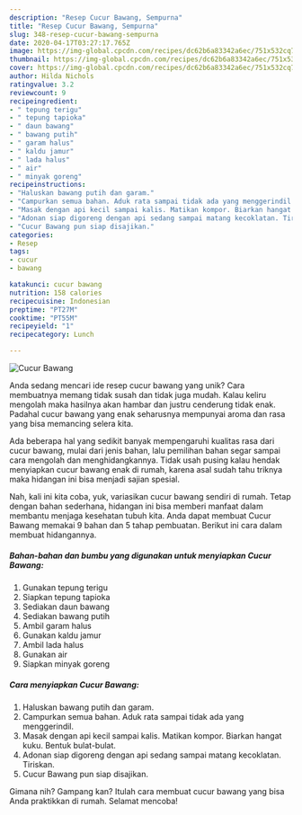 ```yaml
---
description: "Resep Cucur Bawang, Sempurna"
title: "Resep Cucur Bawang, Sempurna"
slug: 348-resep-cucur-bawang-sempurna
date: 2020-04-17T03:27:17.765Z
image: https://img-global.cpcdn.com/recipes/dc62b6a83342a6ec/751x532cq70/cucur-bawang-foto-resep-utama.jpg
thumbnail: https://img-global.cpcdn.com/recipes/dc62b6a83342a6ec/751x532cq70/cucur-bawang-foto-resep-utama.jpg
cover: https://img-global.cpcdn.com/recipes/dc62b6a83342a6ec/751x532cq70/cucur-bawang-foto-resep-utama.jpg
author: Hilda Nichols
ratingvalue: 3.2
reviewcount: 9
recipeingredient:
- " tepung terigu"
- " tepung tapioka"
- " daun bawang"
- " bawang putih"
- " garam halus"
- " kaldu jamur"
- " lada halus"
- " air"
- " minyak goreng"
recipeinstructions:
- "Haluskan bawang putih dan garam."
- "Campurkan semua bahan. Aduk rata sampai tidak ada yang menggerindil."
- "Masak dengan api kecil sampai kalis. Matikan kompor. Biarkan hangat kuku. Bentuk bulat-bulat."
- "Adonan siap digoreng dengan api sedang sampai matang kecoklatan. Tiriskan."
- "Cucur Bawang pun siap disajikan."
categories:
- Resep
tags:
- cucur
- bawang

katakunci: cucur bawang 
nutrition: 158 calories
recipecuisine: Indonesian
preptime: "PT27M"
cooktime: "PT55M"
recipeyield: "1"
recipecategory: Lunch

---
```



![Cucur Bawang](https://img-global.cpcdn.com/recipes/dc62b6a83342a6ec/751x532cq70/cucur-bawang-foto-resep-utama.jpg)

Anda sedang mencari ide resep cucur bawang yang unik? Cara membuatnya memang tidak susah dan tidak juga mudah. Kalau keliru mengolah maka hasilnya akan hambar dan justru cenderung tidak enak. Padahal cucur bawang yang enak seharusnya mempunyai aroma dan rasa yang bisa memancing selera kita.



Ada beberapa hal yang sedikit banyak mempengaruhi kualitas rasa dari cucur bawang, mulai dari jenis bahan, lalu pemilihan bahan segar sampai cara mengolah dan menghidangkannya. Tidak usah pusing kalau hendak menyiapkan cucur bawang enak di rumah, karena asal sudah tahu triknya maka hidangan ini bisa menjadi sajian spesial.


Nah, kali ini kita coba, yuk, variasikan cucur bawang sendiri di rumah. Tetap dengan bahan sederhana, hidangan ini bisa memberi manfaat dalam membantu menjaga kesehatan tubuh kita. Anda dapat membuat Cucur Bawang memakai 9 bahan dan 5 tahap pembuatan. Berikut ini cara dalam membuat hidangannya.

<!--inarticleads1-->

##### Bahan-bahan dan bumbu yang digunakan untuk menyiapkan Cucur Bawang:

1. Gunakan  tepung terigu
1. Siapkan  tepung tapioka
1. Sediakan  daun bawang
1. Sediakan  bawang putih
1. Ambil  garam halus
1. Gunakan  kaldu jamur
1. Ambil  lada halus
1. Gunakan  air
1. Siapkan  minyak goreng




<!--inarticleads2-->

##### Cara menyiapkan Cucur Bawang:

1. Haluskan bawang putih dan garam.
1. Campurkan semua bahan. Aduk rata sampai tidak ada yang menggerindil.
1. Masak dengan api kecil sampai kalis. Matikan kompor. Biarkan hangat kuku. Bentuk bulat-bulat.
1. Adonan siap digoreng dengan api sedang sampai matang kecoklatan. Tiriskan.
1. Cucur Bawang pun siap disajikan.




Gimana nih? Gampang kan? Itulah cara membuat cucur bawang yang bisa Anda praktikkan di rumah. Selamat mencoba!
